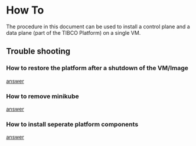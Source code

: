 # How To

The procedure in this document can be used to install a control plane and a data plane (part of the TIBCO Platform) on a single VM.


## Trouble shooting

### How to restore the platform after a shutdown of the VM/Image
[answer](how-to-restore-the-platform-after-restart-of-the-VM.md)

### How to remove minikube
[answer](how-to-remove-minikube.md)

### How to install seperate platform components
[answer](how-to-install-seperate-platform-components.md)